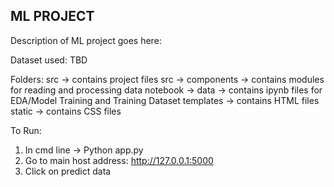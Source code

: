 ## ML PROJECT

Description of ML project goes here:

Dataset used: TBD

Folders:
src -> contains project files
src -> components -> contains modules for reading and processing data
notebook -> data -> contains ipynb files for EDA/Model Training and Training Dataset 
templates -> contains HTML files 
static -> contains CSS files 

To Run: 
1. In cmd line -> Python app.py
2. Go to main host address: http://127.0.0.1:5000
3. Click on predict data
